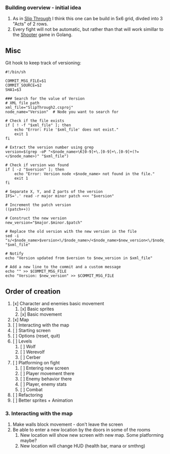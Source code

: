 ### Building overview - initial idea

1. As in [Slip Through](https://github.com/TytusKolpak/SlipThroughGame) I think this one can be build in 5x6 grid, divded into 3 "Acts" of 2 rows.
2. Every fight will not be automatic, but rather than that will work simillar to the [Shooter](https://github.com/TytusKolpak/Shooter) game in Golang.

## Misc

Git hook to keep track of versioning:

```shell
#!/bin/sh

COMMIT_MSG_FILE=$1
COMMIT_SOURCE=$2
SHA1=$3

### Search for the value of Version
# XML file path
xml_file="SlipThrough2.csproj"
node_name="Version"  # Node you want to search for

# Check if the file exists
if [ ! -f "$xml_file" ]; then
    echo "Error: File '$xml_file' does not exist."
    exit 1
fi

# Extract the version number using grep
version=$(grep -oP "<$node_name>\K[0-9]+\.[0-9]+\.[0-9]+(?=</$node_name>)" "$xml_file")

# Check if version was found
if [ -z "$version" ]; then
    echo "Error: Version node <$node_name> not found in the file."
    exit 1
fi

# Separate X, Y, and Z parts of the version
IFS='.' read -r major minor patch <<< "$version"

# Increment the patch version
((patch++))

# Construct the new version
new_version="$major.$minor.$patch"

# Replace the old version with the new version in the file
sed -i "s/<$node_name>$version<\/$node_name>/<$node_name>$new_version<\/$node_name>/" "$xml_file"

# Notify
echo "Version updated from $version to $new_version in $xml_file"

# Add a new line to the commit and a custom message
echo "" >> $COMMIT_MSG_FILE
echo "Version: $new_version" >> $COMMIT_MSG_FILE
```

## Order of creation
1. [x] Character and enemies basic movement 
   1. [x] Basic sprites
   2. [x] Basic movement
2. [x] Map
3. [ ] Interacting with the map
4. [ ] Starting screen
5. [ ] Options (reset, quit)
6. [ ] Levels
   1. [ ] Wolf
   2. [ ] Werevolf
   3. [ ] Cerber
7. [ ] Platforming on fight
   1. [ ] Entering new screen
   2. [ ] Player movement there
   3. [ ] Enemy behavior there
   4. [ ] Player, enemy stats
   5. [ ] Combat
8. [ ] Refactoring
9. [ ] Better sprites + Animation

### 3. Interacting with the map

1. Make walls block movement - don't leave the screen
1. Be able to enter a new location by the doors in some of the rooms
	1. New location will show new screen with new map. Some platforming maybe?
	1. New location will change HUD (health bar, mana or smthng)
